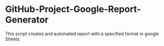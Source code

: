 # GitHub-Project-Google-Report-Generator
 This script creates and automated report with a specified format in google Sheets
